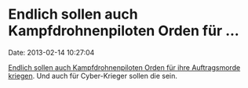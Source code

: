 Endlich sollen auch Kampfdrohnenpiloten Orden für \...
======================================================

Date: 2013-02-14 10:27:04

[Endlich sollen auch Kampfdrohnenpiloten Orden für ihre Auftragsmorde
kriegen](http://www.washingtonpost.com/blogs/in-the-loop/post/drone-pilots-to-get-medals/2012/07/09/gJQAF2PhYW_blog.html).
Und auch für Cyber-Krieger sollen die sein.
